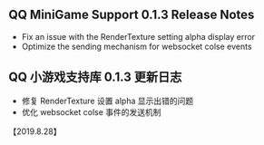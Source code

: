## QQ MiniGame Support 0.1.3 Release Notes
* Fix an issue with the RenderTexture setting alpha display error
* Optimize the sending mechanism for websocket colse events

## QQ 小游戏支持库 0.1.3 更新日志
* 修复 RenderTexture 设置 alpha 显示出错的问题
* 优化 websocket colse 事件的发送机制

【2019.8.28】